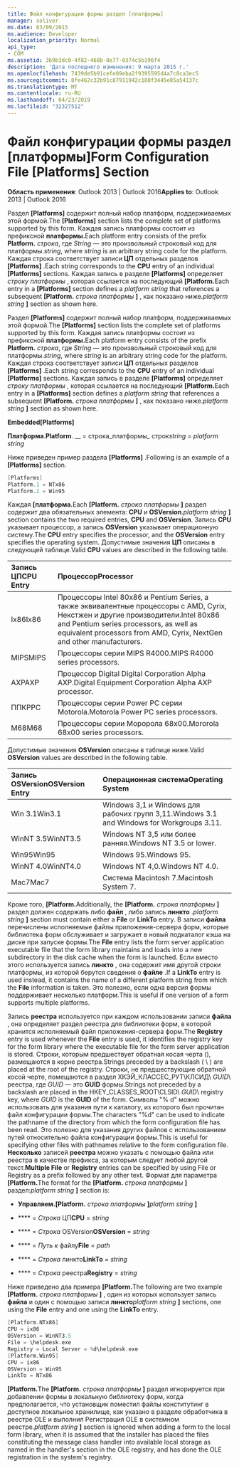 ```yaml
---
title: Файл конфигурации формы раздел [платформы]
manager: soliver
ms.date: 03/09/2015
ms.audience: Developer
localization_priority: Normal
api_type:
- COM
ms.assetid: 3b9b3dc0-4f82-468b-8e77-0374c5b196f4
description: 'Дата последнего изменения: 9 марта 2015 г.'
ms.openlocfilehash: 7439de5b91cefe89eba2f9395595d4a7c8ca3ec5
ms.sourcegitcommit: 8fe462c32b91c87911942c188f3445e85a54137c
ms.translationtype: MT
ms.contentlocale: ru-RU
ms.lasthandoff: 04/23/2019
ms.locfileid: "32327512"
---
```

# <a name="form-configuration-file-platforms-section"></a><span data-ttu-id="92e34-103">Файл конфигурации формы раздел [платформы]</span><span class="sxs-lookup"><span data-stu-id="92e34-103">Form Configuration File [Platforms] Section</span></span>

<span data-ttu-id="92e34-104">**Область применения**: Outlook 2013 | Outlook 2016</span><span class="sxs-lookup"><span data-stu-id="92e34-104">**Applies to**: Outlook 2013 | Outlook 2016</span></span> 
  
<span data-ttu-id="92e34-105">Раздел **[Platforms]** содержит полный набор платформ, поддерживаемых этой формой.</span><span class="sxs-lookup"><span data-stu-id="92e34-105">The **[Platforms]** section lists the complete set of platforms supported by this form.</span></span> <span data-ttu-id="92e34-106">Каждая запись платформы состоит из префиксной **платформы.**</span><span class="sxs-lookup"><span data-stu-id="92e34-106">Each platform entry consists of the prefix **Platform.**</span></span> <span data-ttu-id="92e34-107">_строка_, где _String_ — это произвольный строковый код для платформы.</span><span class="sxs-lookup"><span data-stu-id="92e34-107">_string_, where  _string_ is an arbitrary string code for the platform.</span></span> <span data-ttu-id="92e34-108">Каждая строка соответствует записи **ЦП** отдельных разделов **[Platforms]** .</span><span class="sxs-lookup"><span data-stu-id="92e34-108">Each string corresponds to the **CPU** entry of an individual **[Platforms]** sections.</span></span> <span data-ttu-id="92e34-109">Каждая запись в разделе **[Platforms]** определяет _строку платформы_ , которая ссылается на последующий **[Platform.**</span><span class="sxs-lookup"><span data-stu-id="92e34-109">Each entry in a **[Platforms]** section defines a  _platform string_ that references a subsequent **[Platform.**</span></span> <span data-ttu-id="92e34-110">_строка платформы_ **]** , как показано ниже.</span><span class="sxs-lookup"><span data-stu-id="92e34-110">_platform string_ **]** section as shown here.</span></span> 
  
<span data-ttu-id="92e34-111">Раздел **[Platforms]** содержит полный набор платформ, поддерживаемых этой формой.</span><span class="sxs-lookup"><span data-stu-id="92e34-111">The **[Platforms]** section lists the complete set of platforms supported by this form.</span></span> <span data-ttu-id="92e34-112">Каждая запись платформы состоит из префиксной **платформы.**</span><span class="sxs-lookup"><span data-stu-id="92e34-112">Each platform entry consists of the prefix **Platform.**</span></span> <span data-ttu-id="92e34-113">_строка_, где _String_ — это произвольный строковый код для платформы.</span><span class="sxs-lookup"><span data-stu-id="92e34-113">_string_, where  _string_ is an arbitrary string code for the platform.</span></span> <span data-ttu-id="92e34-114">Каждая строка соответствует записи **ЦП** отдельных разделов **[Platforms]** .</span><span class="sxs-lookup"><span data-stu-id="92e34-114">Each string corresponds to the **CPU** entry of an individual **[Platforms]** sections.</span></span> <span data-ttu-id="92e34-115">Каждая запись в разделе **[Platforms]** определяет _строку платформы_ , которая ссылается на последующий **[Platform.**</span><span class="sxs-lookup"><span data-stu-id="92e34-115">Each entry in a **[Platforms]** section defines a  _platform string_ that references a subsequent **[Platform.**</span></span> <span data-ttu-id="92e34-116">_строка платформы_ **]** , как показано ниже.</span><span class="sxs-lookup"><span data-stu-id="92e34-116">_platform string_ **]** section as shown here.</span></span> 
  
<span data-ttu-id="92e34-117">**Embedded**</span><span class="sxs-lookup"><span data-stu-id="92e34-117">**[Platforms]**</span></span>
  
<span data-ttu-id="92e34-118">**Платформа**.</span><span class="sxs-lookup"><span data-stu-id="92e34-118">**Platform**.</span></span> <span data-ttu-id="92e34-119">__ =  строка_платформы_ строк</span><span class="sxs-lookup"><span data-stu-id="92e34-119">_string_ =  _platform string_</span></span>
  
<span data-ttu-id="92e34-120">Ниже приведен пример раздела **[Platforms]** .</span><span class="sxs-lookup"><span data-stu-id="92e34-120">Following is an example of a **[Platforms]** section.</span></span> 
  
```cpp
[Platforms]
Platform.1 = NTx86
Platform.2 = Win95

```

<span data-ttu-id="92e34-121">Каждая **[платформа.**</span><span class="sxs-lookup"><span data-stu-id="92e34-121">Each **[Platform.**</span></span> <span data-ttu-id="92e34-122">_строка платформы_ **]** раздел содержит два обязательных элемента: **CPU** и **OSVersion**.</span><span class="sxs-lookup"><span data-stu-id="92e34-122">_platform string_ **]** section contains the two required entries, **CPU** and **OSVersion**.</span></span> <span data-ttu-id="92e34-123">Запись **CPU** указывает процессор, а запись **OSVersion** указывает операционную систему.</span><span class="sxs-lookup"><span data-stu-id="92e34-123">The **CPU** entry specifies the processor, and the **OSVersion** entry specifies the operating system.</span></span> <span data-ttu-id="92e34-124">Допустимые значения **ЦП** описаны в следующей таблице.</span><span class="sxs-lookup"><span data-stu-id="92e34-124">Valid **CPU** values are described in the following table.</span></span> 
  
|<span data-ttu-id="92e34-125">**Запись ЦП**</span><span class="sxs-lookup"><span data-stu-id="92e34-125">**CPU Entry**</span></span>|<span data-ttu-id="92e34-126">**Процессор**</span><span class="sxs-lookup"><span data-stu-id="92e34-126">**Processor**</span></span>|
|:-----|:-----|
|<span data-ttu-id="92e34-127">Ix86</span><span class="sxs-lookup"><span data-stu-id="92e34-127">Ix86</span></span>  <br/> |<span data-ttu-id="92e34-128">Процессоры Intel 80x86 и Pentium Series, а также эквивалентные процессоры с AMD, Cyrix, Некстжен и другие производители.</span><span class="sxs-lookup"><span data-stu-id="92e34-128">Intel 80x86 and Pentium series processors, as well as equivalent processors from AMD, Cyrix, NextGen and other manufacturers.</span></span>  <br/> |
|<span data-ttu-id="92e34-129">MIPS</span><span class="sxs-lookup"><span data-stu-id="92e34-129">MIPS</span></span>  <br/> |<span data-ttu-id="92e34-130">Процессоры серии MIPS R4000.</span><span class="sxs-lookup"><span data-stu-id="92e34-130">MIPS R4000 series processors.</span></span>  <br/> |
|<span data-ttu-id="92e34-131">AXP</span><span class="sxs-lookup"><span data-stu-id="92e34-131">AXP</span></span>  <br/> |<span data-ttu-id="92e34-132">Процессор Digital Digital Corporation Alpha AXP.</span><span class="sxs-lookup"><span data-stu-id="92e34-132">Digital Equipment Corporation Alpha AXP processor.</span></span>  <br/> |
|<span data-ttu-id="92e34-133">ППК</span><span class="sxs-lookup"><span data-stu-id="92e34-133">PPC</span></span>  <br/> |<span data-ttu-id="92e34-134">Процессоры серии Power PC серии Motorola.</span><span class="sxs-lookup"><span data-stu-id="92e34-134">Motorola Power PC series processors.</span></span>  <br/> |
|<span data-ttu-id="92e34-135">M68</span><span class="sxs-lookup"><span data-stu-id="92e34-135">M68</span></span>  <br/> |<span data-ttu-id="92e34-136">Процессоры серии Моророла 68x00.</span><span class="sxs-lookup"><span data-stu-id="92e34-136">Mororola 68x00 series processors.</span></span>  <br/> |
   
<span data-ttu-id="92e34-137">Допустимые значения **OSVersion** описаны в таблице ниже.</span><span class="sxs-lookup"><span data-stu-id="92e34-137">Valid **OSVersion** values are described in the following table.</span></span> 
  
|<span data-ttu-id="92e34-138">**Запись OSVersion**</span><span class="sxs-lookup"><span data-stu-id="92e34-138">**OSVersion Entry**</span></span>|<span data-ttu-id="92e34-139">**Операционная система**</span><span class="sxs-lookup"><span data-stu-id="92e34-139">**Operating System**</span></span>|
|:-----|:-----|
|<span data-ttu-id="92e34-140">Win 3.1</span><span class="sxs-lookup"><span data-stu-id="92e34-140">Win3.1</span></span>  <br/> |<span data-ttu-id="92e34-141">Windows 3,1 и Windows для рабочих групп 3,11.</span><span class="sxs-lookup"><span data-stu-id="92e34-141">Windows 3.1 and Windows for Workgroups 3.11.</span></span>  <br/> |
|<span data-ttu-id="92e34-142">WinNT 3.5</span><span class="sxs-lookup"><span data-stu-id="92e34-142">WinNT3.5</span></span>  <br/> |<span data-ttu-id="92e34-143">Windows NT 3,5 или более ранняя.</span><span class="sxs-lookup"><span data-stu-id="92e34-143">Windows NT 3.5 or lower.</span></span>  <br/> |
|<span data-ttu-id="92e34-144">Win95</span><span class="sxs-lookup"><span data-stu-id="92e34-144">Win95</span></span>  <br/> |<span data-ttu-id="92e34-145">Windows 95.</span><span class="sxs-lookup"><span data-stu-id="92e34-145">Windows 95.</span></span>  <br/> |
|<span data-ttu-id="92e34-146">WinNT 4.0</span><span class="sxs-lookup"><span data-stu-id="92e34-146">WinNT4.0</span></span>  <br/> |<span data-ttu-id="92e34-147">Windows NT 4,0.</span><span class="sxs-lookup"><span data-stu-id="92e34-147">Windows NT 4.0.</span></span>  <br/> |
|<span data-ttu-id="92e34-148">Mac7</span><span class="sxs-lookup"><span data-stu-id="92e34-148">Mac7</span></span>  <br/> |<span data-ttu-id="92e34-149">Система Macintosh 7.</span><span class="sxs-lookup"><span data-stu-id="92e34-149">Macintosh System 7.</span></span>  <br/> |
   
<span data-ttu-id="92e34-150">Кроме того, **[Platform.**</span><span class="sxs-lookup"><span data-stu-id="92e34-150">Additionally, the **[Platform.**</span></span> <span data-ttu-id="92e34-151">_строка платформы_ **]** раздел должен содержать либо **файл** , либо запись **линкто** .</span><span class="sxs-lookup"><span data-stu-id="92e34-151">_platform string_ **]** section must contain either a **File** or **LinkTo** entry.</span></span> <span data-ttu-id="92e34-152">В записи **файла** перечислены исполняемые файлы приложения-сервера форм, которые библиотека форм обслуживает и загружает в новый подкаталог кэша на диске при запуске формы.</span><span class="sxs-lookup"><span data-stu-id="92e34-152">The **File** entry lists the form server application executable file that the form library maintains and loads into a new subdirectory in the disk cache when the form is launched.</span></span> <span data-ttu-id="92e34-153">Если вместо этого используется запись **линкто** , она содержит имя другой строки платформы, из которой берутся сведения о **файле** .</span><span class="sxs-lookup"><span data-stu-id="92e34-153">If a **LinkTo** entry is used instead, it contains the name of a different platform string from which the **File** information is taken.</span></span> <span data-ttu-id="92e34-154">Это полезно, если одна версия формы поддерживает несколько платформ.</span><span class="sxs-lookup"><span data-stu-id="92e34-154">This is useful if one version of a form supports multiple platforms.</span></span> 
  
<span data-ttu-id="92e34-155">Запись **реестра** используется при каждом использовании записи **файла** , она определяет раздел реестра для библиотеки форм, в которой хранится исполняемый файл приложения-сервера форм.</span><span class="sxs-lookup"><span data-stu-id="92e34-155">The **Registry** entry is used whenever the **File** entry is used, it identifies the registry key for the form library where the executable file for the form server application is stored.</span></span> <span data-ttu-id="92e34-156">Строки, которым предшествует обратная косая черта (\), размещаются в корне реестра.</span><span class="sxs-lookup"><span data-stu-id="92e34-156">Strings preceded by a backslash ( \ ) are placed at the root of the registry.</span></span> <span data-ttu-id="92e34-157">Строки, не предшествующие обратной косой черте, помещаются в раздел ХКЭЙ_КЛАССЕС_РУТ\КЛСИД\ _GUID_\ реестра, где _GUID_ — это **GUID** формы.</span><span class="sxs-lookup"><span data-stu-id="92e34-157">Strings not preceded by a backslash are placed in the HKEY_CLASSES_ROOT\CLSID\  _GUID_\ registry key, where  _GUID_ is the **GUID** of the form.</span></span> <span data-ttu-id="92e34-158">Символы "% d" можно использовать для указания пути к каталогу, из которого был прочитан файл конфигурации формы.</span><span class="sxs-lookup"><span data-stu-id="92e34-158">The characters "%d" can be used to indicate the pathname of the directory from which the form configuration file has been read.</span></span> <span data-ttu-id="92e34-159">Это полезно для указания других файлов с использованием путей относительно файла конфигурации формы.</span><span class="sxs-lookup"><span data-stu-id="92e34-159">This is useful for specifying other files with pathnames relative to the form configuration file.</span></span> <span data-ttu-id="92e34-160">**Несколько** записей **реестра** можно указать с помощью файла или реестра в качестве префикса, за которым следует любой другой текст.</span><span class="sxs-lookup"><span data-stu-id="92e34-160">**Multiple File** or **Registry** entries can be specified by using File or Registry as a prefix followed by any other text.</span></span> <span data-ttu-id="92e34-161">Формат для параметра **[Platform.**</span><span class="sxs-lookup"><span data-stu-id="92e34-161">The format for the **[Platform.**</span></span> <span data-ttu-id="92e34-162">_строка платформы_ **]** раздел:</span><span class="sxs-lookup"><span data-stu-id="92e34-162">_platform string_ **]** section is:</span></span> 
  
- <span data-ttu-id="92e34-163">**Управляем.**</span><span class="sxs-lookup"><span data-stu-id="92e34-163">**[Platform.**</span></span> <span data-ttu-id="92e34-164">_строка платформы_ **]**</span><span class="sxs-lookup"><span data-stu-id="92e34-164">_platform string_ **]**</span></span>
    
- <span data-ttu-id="92e34-165">\*\*\*\* =  _Строка_ ЦП</span><span class="sxs-lookup"><span data-stu-id="92e34-165">**CPU** =  _string_</span></span>
    
- <span data-ttu-id="92e34-166">\*\*\*\* =  _Строка_ OSVersion</span><span class="sxs-lookup"><span data-stu-id="92e34-166">**OSVersion** =  _string_</span></span>
    
- <span data-ttu-id="92e34-167">\*\*\*\* =  _Путь к_ файлу</span><span class="sxs-lookup"><span data-stu-id="92e34-167">**File** =  _path_</span></span>
    
- <span data-ttu-id="92e34-168">\*\*\*\* =  _Строка_ линкто</span><span class="sxs-lookup"><span data-stu-id="92e34-168">**LinkTo** =  _string_</span></span>
    
- <span data-ttu-id="92e34-169">\*\*\*\* =  _Строка_ реестра</span><span class="sxs-lookup"><span data-stu-id="92e34-169">**Registry** =  _string_</span></span>
  
<span data-ttu-id="92e34-170">Ниже приведено два примера **[Platform.**</span><span class="sxs-lookup"><span data-stu-id="92e34-170">The following are two example **[Platform.**</span></span> <span data-ttu-id="92e34-171">_строка платформы_ **]** , один из которых использует запись **файла** и один с помощью записи **линкто**</span><span class="sxs-lookup"><span data-stu-id="92e34-171">_platform string_ **]** sections, one using the **File** entry and one using the **LinkTo** entry.</span></span> 
  
```cpp
[Platform.NTx86]
CPU = ix86
OSVersion = WinNT3.5
File = \helpdesk.exe
Registry = Local Server = %d\helpdesk.exe
[Platform.Win95]
CPU = ix86
OSVersion = Win95
LinkTo = NTx86

```

<span data-ttu-id="92e34-172">**[Platform.**</span><span class="sxs-lookup"><span data-stu-id="92e34-172">The **[Platform.**</span></span> <span data-ttu-id="92e34-173">_строка платформы_ **]** раздел игнорируется при добавлении формы в локальную библиотеку форм, когда предполагается, что установщик поместил файлы конститутинг в доступное локальное хранилище, как указано в разделе обработчика в реестре OLE и выполнил Регистрация OLE в системном реестре.</span><span class="sxs-lookup"><span data-stu-id="92e34-173">_platform string_ **]** section is ignored when adding a form to the local form library, when it is assumed that the installer has placed the files constituting the message class handler into available local storage as named in the handler's section in the OLE registry, and has done the OLE registration in the system's registry.</span></span> 
  

